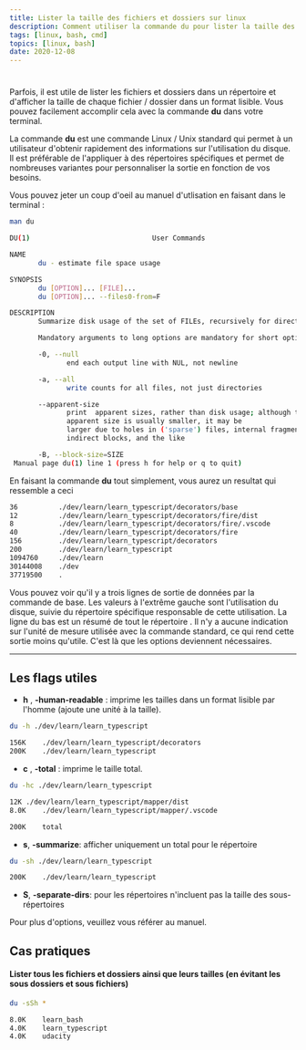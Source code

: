 ```yaml
---
title: Lister la taille des fichiers et dossiers sur linux
description: Comment utiliser la commande du pour lister la taille des fichiers et dossiers
tags: [linux, bash, cmd]
topics: [linux, bash]
date: 2020-12-08
---
```


#

Parfois, il est utile de lister les fichiers et dossiers dans un répertoire et d'afficher la taille de chaque fichier / dossier dans un format lisible. Vous pouvez facilement accomplir cela avec la commande **du** dans votre terminal.

La commande **du** est une commande Linux / Unix standard qui permet à un utilisateur d'obtenir rapidement des informations sur l'utilisation du disque. Il est préférable de l'appliquer à des répertoires spécifiques et permet de nombreuses variantes pour personnaliser la sortie en fonction de vos besoins.

Vous pouvez jeter un coup d'oeil au manuel d'utlisation en faisant dans le terminal :

```bash
man du
```

```bash
DU(1)                              User Commands                             DU(1)

NAME
       du - estimate file space usage

SYNOPSIS
       du [OPTION]... [FILE]...
       du [OPTION]... --files0-from=F

DESCRIPTION
       Summarize disk usage of the set of FILEs, recursively for directories.

       Mandatory arguments to long options are mandatory for short options too.

       -0, --null
              end each output line with NUL, not newline

       -a, --all
              write counts for all files, not just directories

       --apparent-size
              print  apparent sizes, rather than disk usage; although the
              apparent size is usually smaller, it may be
              larger due to holes in ('sparse') files, internal fragmentation,
              indirect blocks, and the like

       -B, --block-size=SIZE
 Manual page du(1) line 1 (press h for help or q to quit)
```

En faisant la commande **du** tout simplement, vous aurez un resultat qui ressemble a ceci

```bash
36          ./dev/learn/learn_typescript/decorators/base
12          ./dev/learn/learn_typescript/decorators/fire/dist
8           ./dev/learn/learn_typescript/decorators/fire/.vscode
40          ./dev/learn/learn_typescript/decorators/fire
156         ./dev/learn/learn_typescript/decorators
200         ./dev/learn/learn_typescript
1094760     ./dev/learn
30144008    ./dev
37719500    .
```

Vous pouvez voir qu'il y a trois lignes de sortie de données par la commande de base. Les valeurs à l'extrême gauche sont l'utilisation du disque, suivie du répertoire spécifique responsable de cette utilisation. La ligne du bas est un résumé de tout le répertoire . Il n'y a aucune indication sur l'unité de mesure utilisée avec la commande standard, ce qui rend cette sortie moins qu'utile. C'est là que les options deviennent nécessaires.

---

## Les flags utiles

- **h** , **-human-readable** : imprime les tailles dans un format lisible par l'homme (ajoute une unité à la taille).

```bash
du -h ./dev/learn/learn_typescript
```

```bash
156K	./dev/learn/learn_typescript/decorators
200K	./dev/learn/learn_typescript
```

- **c** , **-total** : imprime le taille total.

```bash
du -hc ./dev/learn/learn_typescript
```

```bash
12K	./dev/learn/learn_typescript/mapper/dist
8.0K	./dev/learn/learn_typescript/mapper/.vscode

200K	total
```

- **s**, **-summarize**: afficher uniquement un total pour le répertoire

```bash
du -sh ./dev/learn/learn_typescript
```

```bash
200K	./dev/learn/learn_typescript
```

- **S**, **-separate-dirs**: pour les répertoires n'incluent pas la taille des sous-répertoires

Pour plus d'options, veuillez vous référer au manuel.

## Cas pratiques

#### Lister tous les fichiers et dossiers ainsi que leurs tailles (en évitant les sous dossiers et sous fichiers)

```bash
du -sSh *
```

```bash
8.0K	learn_bash
4.0K	learn_typescript
4.0K	udacity
```
